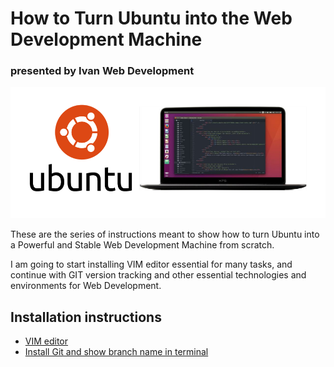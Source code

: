 # How to Turn Ubuntu into the Web Development Machine
### presented by Ivan Web Development

![Ubuntu Dev Machine Header](/img/ubuntu-dev-machine-header.png)

These are the series of instructions meant to show how to turn Ubuntu into a Powerful and Stable Web Development Machine from scratch.

I am going to start installing VIM editor essential for many tasks, and continue with GIT version tracking and other essential technologies and environments for Web Development.

## Installation instructions
- [VIM editor](install-instructions/vim-editor.md)
- [Install Git and show branch name in terminal](install-instructions/git-and-show-branch-name-in-terminal.md)
